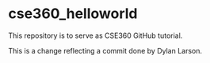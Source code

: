 # cse360_helloworld
This repository is to serve as CSE360 GitHub tutorial.

This is a change reflecting a commit done by Dylan Larson.
